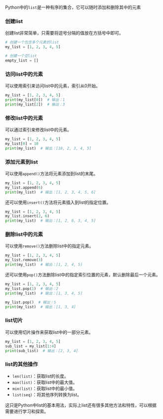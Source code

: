 Python中的`list`是一种有序的集合，它可以随时添加和删除其中的元素

### 创建list

创建list非常简单，只需要将逗号分隔的值放在方括号中即可。

```python
# 创建一个包含多个元素的list
my_list = [1, 2, 3, 4, 5]

# 创建一个空list
empty_list = []
```

### 访问list中的元素

可以使用索引来访问list中的元素，索引从0开始。

```python
my_list = [1, 2, 3, 4, 5]
print(my_list[0])  # 输出：1
print(my_list[2])  # 输出：3
```

### 修改list中的元素

可以通过索引来修改list中的元素。

```python
my_list = [1, 2, 3, 4, 5]
my_list[0] = 10
print(my_list)  # 输出：[10, 2, 3, 4, 5]
```

### 添加元素到list

可以使用`append()`方法将元素添加到list的末尾。

```python
my_list = [1, 2, 3, 4, 5]
my_list.append(6)
print(my_list)  # 输出：[1, 2, 3, 4, 5, 6]
```

还可以使用`insert()`方法将元素插入到list的指定位置。

```python
my_list = [1, 2, 3, 4, 5]
my_list.insert(2, 6)
print(my_list)  # 输出：[1, 2, 6, 3, 4, 5]
```

### 删除list中的元素

可以使用`remove()`方法删除list中的指定元素。

```python
my_list = [1, 2, 3, 4, 5]
my_list.remove(3)
print(my_list)  # 输出：[1, 2, 4, 5]
```

还可以使用`pop()`方法删除list中的指定索引位置的元素，默认删除最后一个元素。

```python
my_list = [1, 2, 3, 4, 5]
my_list.pop(1)  # 输出：2
print(my_list)  # 输出：[1, 3, 4, 5]

my_list.pop()  # 输出：5
print(my_list)  # 输出：[1, 3, 4]
```

### list切片

可以使用切片操作来获取list中的一部分元素。

```python
my_list = [1, 2, 3, 4, 5]
sub_list = my_list[1:4]
print(sub_list)  # 输出：[2, 3, 4]
```

### list的其他操作

- `len(list)`：获取list的长度。
- `max(list)`：获取list中的最大值。
- `min(list)`：获取list中的最小值。
- `list(seq)`：将其他序列转换为list。

这只是Python中list的基本用法，实际上list还有很多其他方法和特性，可以根据需要进行学习和探索。